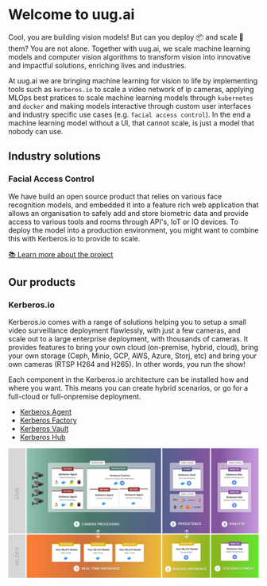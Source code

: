 # Welcome to uug.ai

Cool, you are building vision models! But can you deploy 📦 and scale 🚀 them? You are not alone. Together with uug.ai, we scale machine learning models and computer vision algorithms to transform vision into innovative and impactful solutions, enriching lives and industries.

At uug.ai we are bringing machine learning for vision to life by implementing tools such as `kerberos.io` to scale a video network of ip cameras, applying MLOps best pratices to scale machine learning models through `kubernetes` and `docker` and making models interactive through custom user interfaces and industry specific use cases (e.g. `facial access control`). In the end a machine learning model without a UI, that cannot scale, is just a model that nobody can use.

## Industry solutions

### Facial Access Control
We have build an open source product that relies on various face recognition models, and embedded it into a feature rich web application that allows an organisation to safely add and store biometric data and provide access to various tools and rooms through API's, IoT or IO devices. To deploy the model into a production environment, you might want to combine this with Kerberos.io to provide to scale.

[📚 Learn more about the project](https://github.com/uug-ai/facial-access-control)

## Our products

### Kerberos.io

Kerberos.io comes with a range of solutions helping you to setup a small video surveillance deployment flawlessly, with just a few cameras, and scale out to a large enterprise deployment, with thousands of cameras. It provides features to bring your own cloud (on-premise, hybrid, cloud), bring your own storage (Ceph, Minio, GCP, AWS, Azure, Storj, etc) and bring your own cameras (RTSP H264 and H265). In other words, you run the show!

Each component in the Kerberos.io architecture can be installed how and where you want. This means you can create hybrid scenarios, or go for a full-cloud or full-onpremise deployment.

- [Kerberos Agent](https://github.com/kerberos-io/agent)
- [Kerberos Factory](https://github.com/kerberos-io/factory)
- [Kerberos Vault](https://github.com/kerberos-io/vault)
- [Kerberos Hub](https://github.com/kerberos-io/hub)

[![Prologue - How it works](https://github.com/kerberos-io/.github/blob/main/profile/Prologue%20-%20How%20it%20works.svg)](https://doc.kerberos.io/prologue/deployments/)
